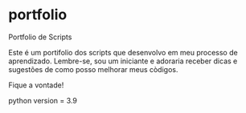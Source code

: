 # portfolio
Portfolio de Scripts

Este é um portifolio dos scripts que desenvolvo em meu processo de aprendizado.
Lembre-se, sou um iniciante e adoraria receber dicas e sugestões de como posso melhorar meus còdigos.

Fique a vontade!

python version = 3.9

